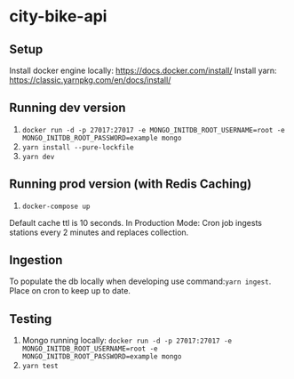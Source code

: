 # city-bike-api

## Setup

Install docker engine locally: https://docs.docker.com/install/
Install yarn: https://classic.yarnpkg.com/en/docs/install/

## Running dev version

1. `docker run -d -p 27017:27017 -e MONGO_INITDB_ROOT_USERNAME=root -e MONGO_INITDB_ROOT_PASSWORD=example mongo`
2. `yarn install --pure-lockfile`
3. `yarn dev`

## Running prod version (with Redis Caching)

1. `docker-compose up`

Default cache ttl is 10 seconds.
In Production Mode: Cron job ingests stations every 2 minutes and replaces collection.

## Ingestion

To populate the db locally when developing use command:`yarn ingest`.
Place on cron to keep up to date.

## Testing

1. Mongo running locally: `docker run -d -p 27017:27017 -e MONGO_INITDB_ROOT_USERNAME=root -e MONGO_INITDB_ROOT_PASSWORD=example mongo`
2. `yarn test`
